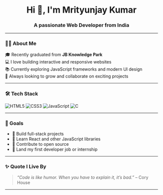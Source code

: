 <h1 align="center">Hi 👋, I'm Mrityunjay Kumar</h1>
<h3 align="center">A passionate Web Developer from India</h3>

---

### 🧑‍💻 About Me

🎓 Recently graduated from **JB Knowledge Park**  
💻 I love building interactive and responsive websites  
📚 Currently exploring JavaScript frameworks and modern UI design  
🚀 Always looking to grow and collaborate on exciting projects

---

### 🛠️ Tech Stack

![HTML5](https://img.shields.io/badge/-HTML5-E34F26?style=flat&logo=html5&logoColor=white)
![CSS3](https://img.shields.io/badge/-CSS3-1572B6?style=flat&logo=css3)
![JavaScript](https://img.shields.io/badge/-JavaScript-F7DF1E?style=flat&logo=javascript&logoColor=black)
![C](https://img.shields.io/badge/-C-00599C?style=flat&logo=c&logoColor=white)

---

### 🎯 Goals

- 🔭 Build full-stack projects
- 🌱 Learn React and other JavaScript libraries
- 🤝 Contribute to open source
- 💼 Land my first developer job or internship

---

### ✨ Quote I Live By

> *“Code is like humor. When you have to explain it, it’s bad.”* – Cory House

---

